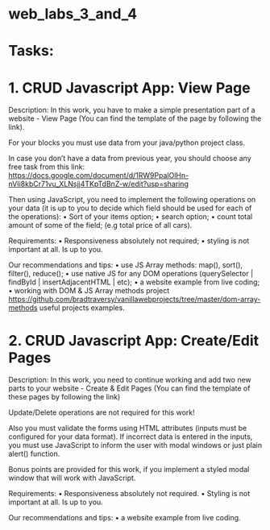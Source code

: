 # web_labs_3_and_4

# Tasks:

# 1. CRUD Javascript App: View Page

Description: In this work, you have to make a simple presentation part of a website - View Page (You can find the template of the page by following the link).

For your blocks you must use data from your java/python project class.

In case you don’t have a data from previous year, you should choose any free task from this link: 
https://docs.google.com/document/d/1RW9PpalOlHn-nVIi8kbCr71vu_XLNsjj4TKpTdBnZ-w/edit?usp=sharing

Then using JavaScript, you need to implement the following operations on your data (it is up to you to decide which field should be used for each of the operations): 
•	Sort of your items option;
•	search option; 
•	count total amount of some of the field; 
(e.g total price of all cars).

Requirements:
•	Responsiveness absolutely not required;
•	styling is not important at all. Is up to you.

Our recommendations and tips:
•	use JS Array methods: map(), sort(), filter(), reduce();
•	use native JS for any DOM operations (querySelector | findById | insertAdjacentHTML | etc);
•	a website example from live coding;
•	working with DOM & JS Array methods project
https://github.com/bradtraversy/vanillawebprojects/tree/master/dom-array-methods
useful projects examples.


# 2. CRUD Javascript App: Create/Edit Pages

Description: In this work, you need to continue working and add two new parts to your website - Create & Edit Pages (You can find the template of these pages by following the link)

Update/Delete operations are not required for this work!

Also you must validate the forms using HTML attributes (inputs must be configured for your data format).
If incorrect data is entered in the inputs, you must use JavaScript to inform the user with modal windows or just plain alert() function.

Bonus points are provided for this work, if you implement a styled modal window that will work with JavaScript.

Requirements:
•	Responsiveness absolutely not required.
•	Styling is not important at all. Is up to you.

Our recommendations and tips:
•	a website example from live coding.

